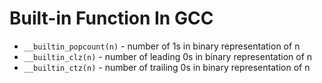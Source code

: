 # Built-in Function In GCC

 - ` __builtin_popcount(n) ` - number of 1s in binary representation of n
 - ` __builtin_clz(n) ` - number of leading 0s in binary representation of n
 - ` __builtin_ctz(n) ` - number of trailing 0s in binary representation of n
